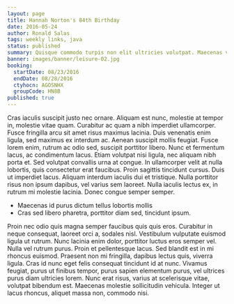 ```yaml
---
layout: page
title: Hannah Norton's 84th Birthday
date: 2016-05-24
author: Ronald Salas
tags: weekly links, java
status: published
summary: Quisque commodo turpis non elit ultricies volutpat. Maecenas vestibulum.
banner: images/banner/leisure-02.jpg
booking:
  startDate: 08/23/2016
  endDate: 08/28/2016
  ctyhocn: AGOSNHX
  groupCode: HN8B
published: true
---
```

Cras iaculis suscipit justo nec ornare. Aliquam est nunc, molestie at tempor in, molestie vitae quam. Curabitur ac quam a nibh imperdiet ullamcorper. Fusce fringilla arcu sit amet risus maximus lacinia. Duis venenatis enim ligula, sed maximus ex interdum ac. Aenean suscipit mollis feugiat. Fusce lorem enim, rutrum ac odio sed, suscipit porttitor libero. Nunc et fermentum lacus, ac condimentum lacus.
Etiam volutpat nisi ligula, nec aliquam nibh porta et. Sed volutpat convallis urna at congue. In ullamcorper velit at nulla lobortis, quis consectetur erat faucibus. Proin sagittis tincidunt cursus. Duis ut imperdiet lacus. Aliquam interdum iaculis dui et tristique. Nulla porttitor risus non ipsum dapibus, vel varius sem laoreet. Nulla iaculis lectus ex, in rutrum mi molestie lacinia. Donec congue semper semper.

* Maecenas id purus dictum tellus lobortis mollis
* Cras sed libero pharetra, porttitor diam sed, tincidunt ipsum.

Proin nec odio quis magna semper faucibus quis quis eros. Curabitur in neque consequat, laoreet orci a, sodales nisl. Vestibulum vulputate euismod ligula ut rutrum. Nunc lacinia enim dolor, porttitor luctus eros semper vel. Nulla vel rutrum purus. Proin et pellentesque lacus. Sed blandit est in mi rhoncus euismod. Praesent non mi fringilla, dapibus lectus quis, viverra ligula. Cras id nunc eget felis consequat tincidunt id at nunc. Vivamus feugiat, purus ut finibus tempor, purus sapien elementum purus, vel ultrices purus diam ultricies lorem. Nunc erat risus, varius at scelerisque vitae, volutpat bibendum est. Maecenas molestie sollicitudin vehicula. Integer ut lacus rhoncus, aliquet massa non, commodo nisi.
